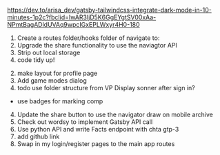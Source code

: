 https://dev.to/arisa_dev/gatsby-tailwindcss-integrate-dark-mode-in-10-minutes-1p2c?fbclid=IwAR3IjD5K6GgEYgtSV00xAa-NPmtBagADldUVAq9wpcIGxEPLWxyr4H0-180






1) Create a routes folder/hooks folder of navigate to: 
2) Upgrade the share functionality to use the naviagtor API 
3) Strip out local storage 
4) code tidy up! 






2. make layout for profile page 
3. Add game modes dialog 
4. todo use folder structure from VP 
Display sonner after sign in? 
- use badges for marking comp
4. Update the share button to use the navigator draw on mobile
archive
4. Check out wordsy to implement Gatsby API call
5. Use python API and write Facts endpoint with chta gtp-3 
2. add github link 
1. Swap in my login/register pages to the main app routes